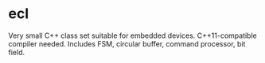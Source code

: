 ecl
===

Very small C++ class set suitable for embedded devices. C++11-compatible compiler needed. Includes FSM, circular buffer, command processor, bit field.
